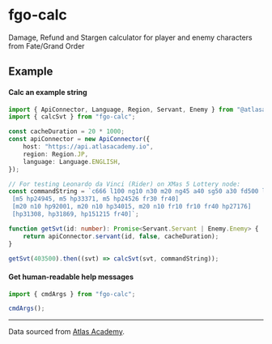 # fgo-calc

Damage, Refund and Stargen calculator for player and enemy characters from Fate/Grand Order

## Example

#### Calc an example string

```typescript
import { ApiConnector, Language, Region, Servant, Enemy } from "@atlasacademy/api-connector";
import { calcSvt } from "fgo-calc";

const cacheDuration = 20 * 1000;
const apiConnector = new ApiConnector({
    host: "https://api.atlasacademy.io",
    region: Region.JP,
    language: Language.ENGLISH,
});

// For testing Leonardo da Vinci (Rider) on XMas 5 Lottery node:
const commandString = `c666 l100 ng10 n30 m20 ng45 a40 sg50 a30 fd500 lancer sky
 [m5 hp24945, m5 hp33371, m5 hp24526 fr30 fr40]
 [m20 n10 hp92001, m20 n10 hp34015, m20 n10 fr10 fr10 fr40 hp27176]
 [hp31308, hp31869, hp151215 fr40]`;

function getSvt(id: number): Promise<Servant.Servant | Enemy.Enemy> {
    return apiConnector.servant(id, false, cacheDuration);
}

getSvt(403500).then((svt) => calcSvt(svt, commandString));
```

#### Get human-readable help messages

```typescript
import { cmdArgs } from "fgo-calc";

cmdArgs();
```

---

Data sourced from [Atlas Academy](https://atlasacademy.io).

